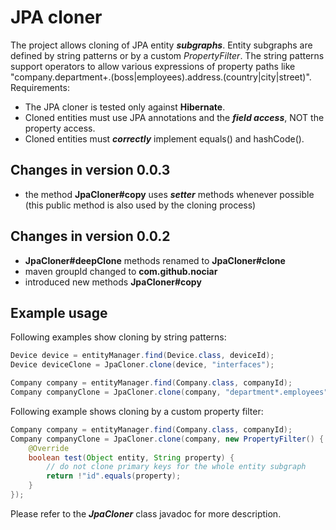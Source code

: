 
# JPA cloner #

The project allows cloning of JPA entity _**subgraphs**_. Entity subgraphs are defined by string patterns or by a custom _PropertyFilter_. The string patterns support operators to allow various expressions of property paths like "company.department+.(boss|employees).address.(country|city|street)". Requirements:

- The JPA cloner is tested only against **Hibernate**.
- Cloned entities must use JPA annotations and the _**field access**_, NOT the property access.
- Cloned entities must _**correctly**_ implement equals() and hashCode().

## Changes in version 0.0.3 ##
- the method **JpaCloner#copy** uses _**setter**_ methods whenever possible (this public method is also used by the cloning process)

## Changes in version 0.0.2 ##
- **JpaCloner#deepClone** methods renamed to **JpaCloner#clone**
- maven groupId changed to **com.github.nociar**
- introduced new methods **JpaCloner#copy**

## Example usage ##
Following examples show cloning by string patterns:

```java
Device device = entityManager.find(Device.class, deviceId);
Device deviceClone = JpaCloner.clone(device, "interfaces");
```

```java
Company company = entityManager.find(Company.class, companyId);
Company companyClone = JpaCloner.clone(company, "department*.employees");
```

Following example shows cloning by a custom property filter:
```java
Company company = entityManager.find(Company.class, companyId);
Company companyClone = JpaCloner.clone(company, new PropertyFilter() {
    @Override
    boolean test(Object entity, String property) {
        // do not clone primary keys for the whole entity subgraph
        return !"id".equals(property);
    }
});
```

Please refer to the _**JpaCloner**_ class javadoc for more description.